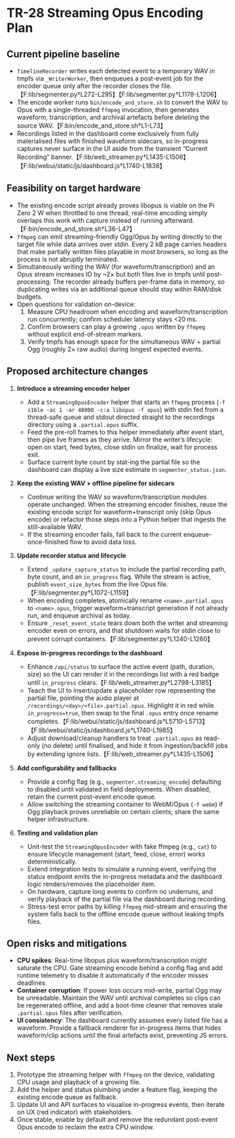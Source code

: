 # TR-28 Streaming Opus Encoding Plan

## Current pipeline baseline
- `TimelineRecorder` writes each detected event to a temporary WAV in tmpfs via `_WriterWorker`, then enqueues a post-event job for the encoder queue only after the recorder closes the file.【F:lib/segmenter.py†L272-L295】【F:lib/segmenter.py†L1178-L1206】
- The encode worker runs `bin/encode_and_store.sh` to convert the WAV to Opus with a single-threaded `ffmpeg` invocation, then generates waveform, transcription, and archival artefacts before deleting the source WAV.【F:bin/encode_and_store.sh†L1-L73】
- Recordings listed in the dashboard come exclusively from fully materialised files with finished waveform sidecars, so in-progress captures never surface in the UI aside from the transient “Current Recording” banner.【F:lib/web_streamer.py†L1435-L1506】【F:lib/webui/static/js/dashboard.js†L1740-L1838】

## Feasibility on target hardware
- The existing encode script already proves libopus is viable on the Pi Zero 2 W when throttled to one thread; real-time encoding simply overlaps this work with capture instead of running afterward.【F:bin/encode_and_store.sh†L36-L47】
- `ffmpeg` can emit streaming-friendly Ogg/Opus by writing directly to the target file while data arrives over stdin. Every 2 kB page carries headers that make partially written files playable in most browsers, so long as the process is not abruptly terminated.
- Simultaneously writing the WAV (for waveform/transcription) and an Opus stream increases IO by ~2× but both files live in tmpfs until post-processing. The recorder already buffers per-frame data in memory, so duplicating writes via an additional queue should stay within RAM/disk budgets.
- Open questions for validation on-device:
  1. Measure CPU headroom when encoding and waveform/transcription run concurrently; confirm scheduler latency stays <20 ms.
  2. Confirm browsers can play a growing `.opus` written by `ffmpeg` without explicit end-of-stream markers.
  3. Verify tmpfs has enough space for the simultaneous WAV + partial Ogg (roughly 2× raw audio) during longest expected events.

## Proposed architecture changes
1. **Introduce a streaming encoder helper**
   - Add a `StreamingOpusEncoder` helper that starts an `ffmpeg` process (`-f s16le -ac 1 -ar 48000 -c:a libopus -f opus`) with stdin fed from a thread-safe queue and stdout directed straight to the recordings directory using a `.partial.opus` suffix.
   - Feed the pre-roll frames to this helper immediately after event start, then pipe live frames as they arrive. Mirror the writer’s lifecycle: open on start, feed bytes, close stdin on finalize, wait for process exit.
   - Surface current byte count by stat-ing the partial file so the dashboard can display a live size estimate in `segmenter_status.json`.

2. **Keep the existing WAV + offline pipeline for sidecars**
   - Continue writing the WAV so waveform/transcription modules operate unchanged. When the streaming encoder finishes, reuse the existing encode script for waveform+transcript only (skip Opus encode) or refactor those steps into a Python helper that ingests the still-available WAV.
   - If the streaming encoder fails, fall back to the current enqueue-once-finished flow to avoid data loss.

3. **Update recorder status and lifecycle**
   - Extend `_update_capture_status` to include the partial recording path, byte count, and an `in_progress` flag. While the stream is active, publish `event_size_bytes` from the live Opus file.【F:lib/segmenter.py†L1072-L1159】
   - When encoding completes, atomically rename `<name>.partial.opus` to `<name>.opus`, trigger waveform+transcript generation if not already run, and enqueue archival as today.
   - Ensure `_reset_event_state` tears down both the writer and streaming encoder even on errors, and that shutdown waits for stdin close to prevent corrupt containers.【F:lib/segmenter.py†L1240-L1260】

4. **Expose in-progress recordings to the dashboard**
   - Enhance `/api/status` to surface the active event (path, duration, size) so the UI can render it in the recordings list with a red badge until `in_progress` clears.【F:lib/web_streamer.py†L2798-L3185】
   - Teach the UI to insert/update a placeholder row representing the partial file, pointing the audio player at `/recordings/<day>/<file>.partial.opus`. Highlight it in red while `in_progress=true`, then swap to the final `.opus` entry once rename completes.【F:lib/webui/static/js/dashboard.js†L5710-L5713】【F:lib/webui/static/js/dashboard.js†L1740-L1985】
   - Adjust download/cleanup handlers to treat `.partial.opus` as read-only (no delete) until finalised, and hide it from ingestion/backfill jobs by extending ignore lists.【F:lib/web_streamer.py†L1435-L1506】

5. **Add configurability and fallbacks**
   - Provide a config flag (e.g., `segmenter.streaming_encode`) defaulting to disabled until validated in field deployments. When disabled, retain the current post-event encode queue.
   - Allow switching the streaming container to WebM/Opus (`-f webm`) if Ogg playback proves unreliable on certain clients; share the same helper infrastructure.

6. **Testing and validation plan**
   - Unit-test the `StreamingOpusEncoder` with fake ffmpeg (e.g., `cat`) to ensure lifecycle management (start, feed, close, error) works deterministically.
   - Extend integration tests to simulate a running event, verifying the status endpoint emits the in-progress metadata and the dashboard logic renders/removes the placeholder item.
   - On hardware, capture long events to confirm no underruns, and verify playback of the partial file via the dashboard during recording.
   - Stress-test error paths by killing `ffmpeg` mid-stream and ensuring the system falls back to the offline encode queue without leaking tmpfs files.

## Open risks and mitigations
- **CPU spikes**: Real-time libopus plus waveform/transcription might saturate the CPU. Gate streaming encode behind a config flag and add runtime telemetry to disable it automatically if the encoder misses deadlines.
- **Container corruption**: If power loss occurs mid-write, partial Ogg may be unreadable. Maintain the WAV until archival completes so clips can be regenerated offline, and add a boot-time cleaner that removes stale `.partial.opus` files after verification.
- **UI consistency**: The dashboard currently assumes every listed file has a waveform. Provide a fallback renderer for in-progress items that hides waveform/clip actions until the final artefacts exist, preventing JS errors.

## Next steps
1. Prototype the streaming helper with `ffmpeg` on the device, validating CPU usage and playback of a growing file.
2. Add the helper and status plumbing under a feature flag, keeping the existing encode queue as fallback.
3. Update UI and API surfaces to visualise in-progress events, then iterate on UX (red indicator) with stakeholders.
4. Once stable, enable by default and remove the redundant post-event Opus encode to reclaim the extra CPU window.
